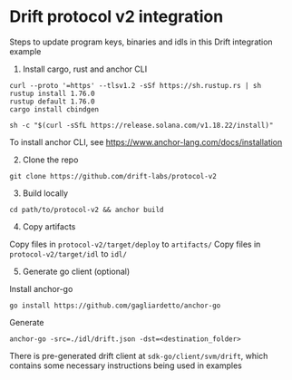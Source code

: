 # Drift protocol v2 integration

Steps to update program keys, binaries and idls in this Drift integration example

1. Install cargo, rust and anchor CLI

```
curl --proto '=https' --tlsv1.2 -sSf https://sh.rustup.rs | sh
rustup install 1.76.0
rustup default 1.76.0
cargo install cbindgen

sh -c "$(curl -sSfL https://release.solana.com/v1.18.22/install)"
```

To install anchor CLI, see https://www.anchor-lang.com/docs/installation

2. Clone the repo

```
git clone https://github.com/drift-labs/protocol-v2
```

3. Build locally

```
cd path/to/protocol-v2 && anchor build
```

4. Copy artifacts

Copy files in `protocol-v2/target/deploy` to `artifacts/`
Copy files in `protocol-v2/target/idl` to `idl/`

5. Generate go client (optional)

Install anchor-go

```
go install https://github.com/gagliardetto/anchor-go
```

Generate
```
anchor-go -src=./idl/drift.json -dst=<destination_folder>
```

There is pre-generated drift client at `sdk-go/client/svm/drift`, which contains some necessary instructions being used in examples
